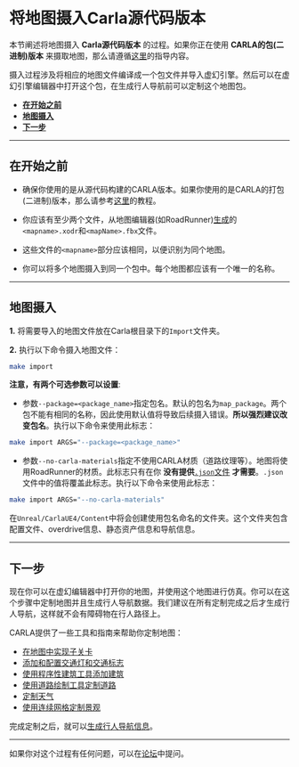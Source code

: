 # 将地图摄入Carla源代码版本

本节阐述将地图摄入 __Carla源代码版本__ 的过程。如果你正在使用 __CARLA的包(二进制)版本__ 来摄取地图，那么请遵循[这里][package_ingest]的指导内容。

摄入过程涉及将相应的地图文件编译成一个包文件并导入虚幻引擎。然后可以在虚幻引擎编辑器中打开这个包，在生成行人导航前可以定制这个地图包。

[package_ingest]: tuto_M_add_map_package.md

- [__在开始之前__](#before-you-begin)
- [__地图摄入__](#map-ingestion)
- [__下一步__](#next-steps)

---

## 在开始之前

- 确保你使用的是从源代码构建的CARLA版本。如果你使用的是CARLA的打包(二进制)版本，那么请参考[这里][import_map_package]的教程。

- 你应该有至少两个文件，从地图编辑器(如RoadRunner)[生成][rr_generate_map]的`<mapname>.xodr`和`<mapName>.fbx`文件。

- 这些文件的`<mapname>`部分应该相同，以便识别为同个地图。

- 你可以将多个地图摄入到同一个包中。每个地图都应该有一个唯一的名称。

[import_map_package]: tuto_M_add_map_package.md
[rr_generate_map]: tuto_M_generate_map.md

---

## 地图摄入

__1.__ 将需要导入的地图文件放在Carla根目录下的`Import`文件夹。

__2.__ 执行以下命令摄入地图文件：

```sh
make import
```

__注意，有两个可选参数可以设置__:

- 参数`--package=<package_name>`指定包名。默认的包名为`map_package`。两个包不能有相同的名称，因此使用默认值将导致后续摄入错误。__所以强烈建议改变包名__。执行以下命令来使用此标志：

```sh
make import ARGS="--package=<package_name>"
```

- 参数`--no-carla-materials`指定不使用CARLA材质（道路纹理等）。地图将使用RoadRunner的材质。此标志只有在你 __没有提供__[`.json`文件](tuto_M_manual_map_package.md) __才需要__。`.json`文件中的值将覆盖此标志。执行以下命令来使用此标志：

```sh
make import ARGS="--no-carla-materials"
```

在`Unreal/CarlaUE4/Content`中将会创建使用包名命名的文件夹。这个文件夹包含配置文件、overdrive信息、静态资产信息和导航信息。

---

## 下一步

现在你可以在虚幻编辑器中打开你的地图，并使用这个地图进行仿真。你可以在这个步骤中定制地图并且生成行人导航数据。我们建议在所有定制完成之后才生成行人导航，这样就不会有障碍物在行人路径上。

CARLA提供了一些工具和指南来帮助你定制地图：

- [在地图中实现子关卡](tuto_M_custom_layers.md)
- [添加和配置交通灯和交通标志](tuto_M_custom_add_tl.md)
- [使用程序性建筑工具添加建筑](tuto_M_custom_buildings.md)
- [使用道路绘制工具定制道路](tuto_M_custom_road_painter.md)
- [定制天气](tuto_M_custom_weather_landscape.md#weather-customization)
- [使用连续网格定制景观](tuto_M_custom_weather_landscape.md#add-serial-meshes)

完成定制之后，就可以[生成行人导航信息](tuto_M_generate_pedestrian_navigation.md)。

---

如果你对这个过程有任何问题，可以在[论坛](https://github.com/carla-simulator/carla/discussions)中提问。